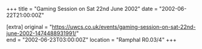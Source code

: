 +++
title = "Gaming Session on Sat 22nd June 2002"
date = "2002-06-22T21:00:00Z"

[extra]
original = "https://uwcs.co.uk/events/gaming-session-on-sat-22nd-june-2002-1474488931991/"    
end = "2002-06-23T03:00:00Z"
location = "Ramphal R0.03/4"
+++



